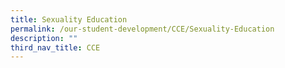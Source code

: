 ```yaml
---
title: Sexuality Education
permalink: /our-student-development/CCE/Sexuality-Education
description: ""
third_nav_title: CCE
---
```

